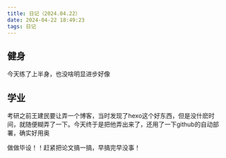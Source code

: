 ```yaml
---
title: 日记（2024.04.22）
date: 2024-04-22 18:49:23
tags: 日记
---
```

## 健身
今天练了上半身，也没啥明显进步好像

## 学业
考研之前王建民要让弄一个博客，当时发现了hexo这个好东西，但是没什麽时间，就随便糊弄了一下。今天终于是把他弄出来了，还用了一下github的自动部署，确实好用奥

做做毕设！！赶紧把论文搞一搞，早搞完早没事！
 
